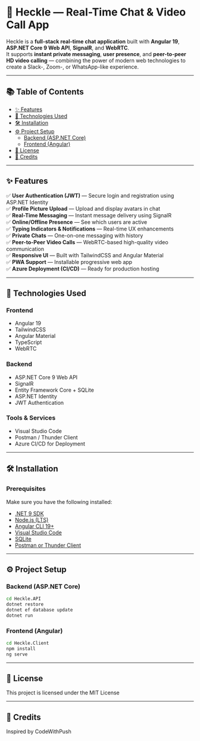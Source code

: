 # 🚀 Heckle — Real-Time Chat & Video Call App

Heckle is a **full-stack real-time chat application** built with **Angular 19**, **ASP.NET Core 9 Web API**, **SignalR**, and **WebRTC**.  
It supports **instant private messaging**, **user presence**, and **peer-to-peer HD video calling** — combining the power of modern web technologies to create a Slack-, Zoom-, or WhatsApp-like experience.

---

## 📚 Table of Contents
- [✨ Features](#-features)
- [🧠 Technologies Used](#-technologies-used)
- [🛠️ Installation](#️-installation)
- [⚙️ Project Setup](#️-project-setup)
  - [Backend (ASP.NET Core)](#backend-aspnet-core)
  - [Frontend (Angular)](#frontend-angular)
- [📄 License](#-license)
- [💙 Credits](#-credits)

---

## ✨ Features

✅ **User Authentication (JWT)** — Secure login and registration using ASP.NET Identity  
✅ **Profile Picture Upload** — Upload and display avatars in chat  
✅ **Real-Time Messaging** — Instant message delivery using SignalR  
✅ **Online/Offline Presence** — See which users are active  
✅ **Typing Indicators & Notifications** — Real-time UX enhancements  
✅ **Private Chats** — One-on-one messaging with history  
✅ **Peer-to-Peer Video Calls** — WebRTC-based high-quality video communication  
✅ **Responsive UI** — Built with TailwindCSS and Angular Material  
✅ **PWA Support** — Installable progressive web app  
✅ **Azure Deployment (CI/CD)** — Ready for production hosting  

---

## 🧠 Technologies Used

### Frontend
- Angular 19  
- TailwindCSS  
- Angular Material  
- TypeScript  
- WebRTC  

### Backend
- ASP.NET Core 9 Web API  
- SignalR  
- Entity Framework Core + SQLite  
- ASP.NET Identity  
- JWT Authentication  

### Tools & Services
- Visual Studio Code  
- Postman / Thunder Client  
- Azure CI/CD for Deployment  

---

## 🛠️ Installation

### Prerequisites
Make sure you have the following installed:
- [.NET 9 SDK](https://dotnet.microsoft.com/)
- [Node.js (LTS)](https://nodejs.org/)
- [Angular CLI 19+](https://angular.io/cli)
- [Visual Studio Code](https://code.visualstudio.com/)
- [SQLite](https://www.sqlite.org/)
- [Postman or Thunder Client](https://www.postman.com/)

---

## ⚙️ Project Setup

### Backend (ASP.NET Core)

```bash
cd Heckle.API
dotnet restore
dotnet ef database update
dotnet run
```
### Frontend (Angular)

```bash
cd Heckle.Client
npm install
ng serve
```

---

## 📄 License
This project is licensed under the MIT License 

---

## 💙 Credits
Inspired by CodeWithPush
